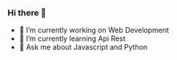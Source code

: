 ### Hi there 👋
- 🔭 I’m currently working on Web Development
- 🌱 I’m currently learning Api Rest
- 💬 Ask me about Javascript and Python 
<!--
**aalicav/aalicav** is a ✨ _special_ ✨ repository because its `README.md` (this file) appears on your GitHub profile.

Here are some ideas to get you started:

- 🔭 I’m currently working on Web Development
- 🌱 I’m currently learning Api Rest
- 👯 I’m looking to collaborate on ...
- 🤔 I’m looking for help with ...
- 💬 Ask me about Javascript and Python
- 📫 How to reach me: ...
- ⚡ Fun fact: ...
-->
